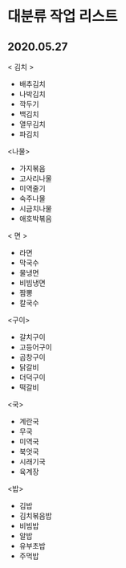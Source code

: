 
# 대분류 작업 리스트 

## 2020.05.27 


< 김치 >

- 배추김치
- 나박김치
- 깍두기
- 백김치
- 열무김치
- 파김치


<나물>

- 가지볶음
- 고사리나물
- 미역줄기
- 숙주나물
- 시금치나물
- 애호박볶음


< 면 >

- 라면
- 막국수
- 물냉면 
- 비빔냉면
- 짬뽕
- 칼국수


<구이>

- 갈치구이 
- 고등어구이
- 곱창구이
- 닭갈비
- 더덕구이
- 떡갈비


<국>

- 계란국
- 무국
- 미역국
- 북엇국
- 시래기국
- 육계장

<밥>

- 김밥
- 김치볶음밥
- 비빔밥
- 알밥
- 유부초밥
- 주먹밥
